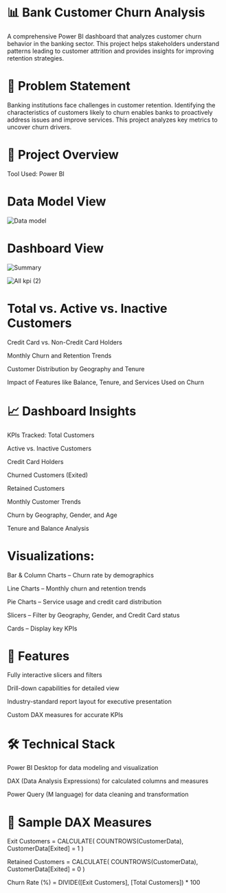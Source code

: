 # 📊 Bank Customer Churn Analysis

A comprehensive Power BI dashboard that analyzes customer churn behavior in the banking sector. This project helps stakeholders understand patterns leading to customer attrition and provides insights for improving retention strategies.

# 🧠 Problem Statement

Banking institutions face challenges in customer retention. Identifying the characteristics of customers likely to churn enables banks to proactively address issues and improve services. This project analyzes key metrics to uncover churn drivers.

# 📂 Project Overview
Tool Used: Power BI

# Data Model View
![Data model](https://github.com/user-attachments/assets/259ee446-dbd0-4ca6-b2f3-7de62e2f590e)

# Dashboard View 
![Summary](https://github.com/user-attachments/assets/6c7c5dab-0a7c-41db-9cfd-02a2bb766ca0)

![All kpi (2)](https://github.com/user-attachments/assets/e34cd70c-1e69-4656-a16e-5e5ab63ff777)

# Total vs. Active vs. Inactive Customers

Credit Card vs. Non-Credit Card Holders

Monthly Churn and Retention Trends

Customer Distribution by Geography and Tenure

Impact of Features like Balance, Tenure, and Services Used on Churn

# 📈 Dashboard Insights
KPIs Tracked:
Total Customers

Active vs. Inactive Customers

Credit Card Holders

Churned Customers (Exited)

Retained Customers

Monthly Customer Trends

Churn by Geography, Gender, and Age

Tenure and Balance Analysis

# Visualizations:

Bar & Column Charts – Churn rate by demographics

Line Charts – Monthly churn and retention trends

Pie Charts – Service usage and credit card distribution

Slicers – Filter by Geography, Gender, and Credit Card status

Cards – Display key KPIs

# 📌 Features

Fully interactive slicers and filters

Drill-down capabilities for detailed view

Industry-standard report layout for executive presentation

Custom DAX measures for accurate KPIs

# 🛠️ Technical Stack

Power BI Desktop for data modeling and visualization

DAX (Data Analysis Expressions) for calculated columns and measures

Power Query (M language) for data cleaning and transformation


# 🧮 Sample DAX Measures

Exit Customers =
CALCULATE(
    COUNTROWS(CustomerData),
    CustomerData[Exited] = 1
)

Retained Customers =
CALCULATE(
    COUNTROWS(CustomerData),
    CustomerData[Exited] = 0
)

Churn Rate (%) =
DIVIDE([Exit Customers], [Total Customers]) * 100
